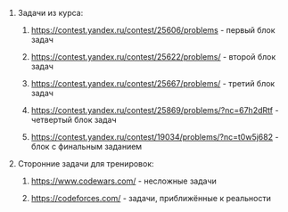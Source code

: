 1. Задачи из курса:
    1) https://contest.yandex.ru/contest/25606/problems - первый блок задач

    2) https://contest.yandex.ru/contest/25622/problems/ - второй блок задач

    3) https://contest.yandex.ru/contest/25667/problems/ - третий блок задач

    4) https://contest.yandex.ru/contest/25869/problems/?nc=67h2dRtf - четвертый блок задач

    5) https://contest.yandex.ru/contest/19034/problems/?nc=t0w5j682 - блок с финальным заданием

2. Сторонние задачи для тренировок:
    1) https://www.codewars.com/ - несложные задачи
    
    2) https://codeforces.com/ - задачи, приближённые к реальности